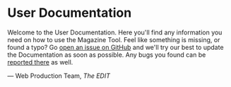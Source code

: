 # User Documentation

Welcome to the User Documentation. Here you'll find any information you need on how to use the Magazine Tool. Feel like something is missing, or found a typo? Go [open an issue on GitHub][issues] and we'll try our best to update the Documentation as soon as possible. Any bugs you found can be [reported there][issues] as well.

— Web Production Team, *The EDIT*

[issues]: https://github.com/NAPWebProductionEditTeam/MagTool2/issues
